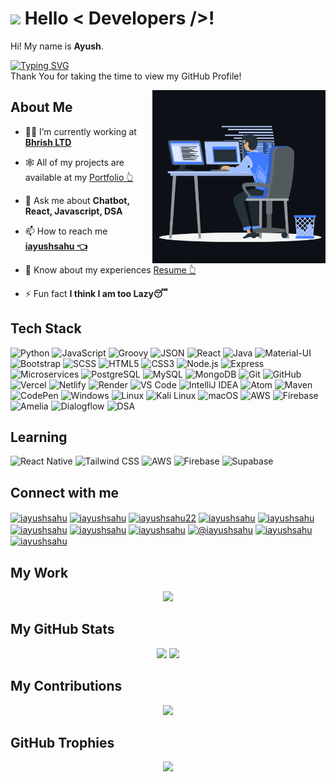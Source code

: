 <h1><img src="https://raw.githubusercontent.com/MartinHeinz/MartinHeinz/master/wave.gif" width="30px"> Hello < Developers />! </h1>
<p align='center'>
   
</p>
<div size='20px'> Hi! My name is <strong>Ayush</strong>. 
   
   [![Typing SVG](https://readme-typing-svg.herokuapp.com?font=Fira+Code&pause=1000&width=435&lines=I+am+a+software+engineer;I+am+a+passionate+web+developer)](https://git.io/typing-svg)
   <br>
   Thank You for taking the time to view my GitHub Profile! 
</div>
<div>
   <img width="55%" align="right" alt="web development" src="https://github.com/iayushsahu/img-for-projects/blob/main/animation_500_kxa883sd.gif" />
</div>
<h2> About Me</h2>

- 👨‍💻 I’m currently working at **[Bhrish LTD](http://bhrish.com/)**

- 🕸️ All of my projects are available at my [Portfolio 👆](https://iayushsahu.github.io/portfolio.v2)

- 💬 Ask me about **Chatbot, React, Javascript, DSA**

- 📫 How to reach me [**iayushsahu 👈**](https://www.linkedin.com/in/iayushsahu)

- 📄 Know about my experiences [Resume 👆](https://docs.google.com/viewer?url=https://raw.githubusercontent.com/iayushsahu/my-resume/main/Ayush_sahu_Cv.pdf)

- ⚡ Fun fact **I think I am too Lazy😴**


<h2> Tech Stack </h2>

![Python](https://img.shields.io/badge/-Python-444444?style=flat&logo=python&logoColor=3776AB)
![JavaScript](https://img.shields.io/badge/-JavaScript-444444?style=flat&logo=javascript&logoColor=007ACC)
![Groovy](https://img.shields.io/badge/-Groovy-444444?style=flat&logo=apache-groovy&logoColor=007ACC)
![JSON](https://img.shields.io/badge/-JSON-444444?style=flat&logo=json&logoColor=007ACC)
![React](https://img.shields.io/badge/-React-444444?style=flat&logo=react&logoColor=007ACC)
![Java](https://img.shields.io/badge/-Java-444444?style=flat&logo=java&logoColor=007ACC)
![Material-UI](https://img.shields.io/badge/-MUI-444444?style=flat&logo=mui&logoColor=007ACC)
![Bootstrap](https://img.shields.io/badge/-Bootstrap-444444?style=flat&logo=bootstrap&logoColor=007ACC)
![SCSS](https://img.shields.io/badge/-SCSS-444444?style=flat&logo=sass&logoColor=007ACC)
![HTML5](https://img.shields.io/badge/-HTML5-444444?style=flat&logo=html5&logoColor=007ACC)
![CSS3](https://img.shields.io/badge/-CSS3-444444?style=flat&logo=css3&logoColor=007ACC)
![Node.js](https://img.shields.io/badge/-Node.js-444444?style=flat&logo=node.js&logoColor=007ACC)
![Express](https://img.shields.io/badge/-Express-444444?style=flat&logo=express&logoColor=007ACC)
![Microservices](https://img.shields.io/badge/-Microservices-444444?style=flat&logo=microgen&logoColor=007ACC)
![PostgreSQL](https://img.shields.io/badge/-PostgreSQL-444444?style=flat&logo=postgresql&logoColor=007ACC)
![MySQL](https://img.shields.io/badge/-MySQL-444444?style=flat&logo=mysql&logoColor=007ACC)
![MongoDB](https://img.shields.io/badge/-MongoDB-444444?style=flat&logo=mongodb&logoColor=007ACC)
![Git](https://img.shields.io/badge/-Git-444444?style=flat&logo=git&logoColor=007ACC)
![GitHub](https://img.shields.io/badge/-GitHub-444444?style=flat&logo=github&logoColor=007ACC)
![Vercel](https://img.shields.io/badge/-Vercel-444444?style=flat&logo=vercel&logoColor=007ACC)
![Netlify](https://img.shields.io/badge/-Netlify-444444?style=flat&logo=netlify&logoColor=007ACC)
![Render](https://img.shields.io/badge/-Render-444444?style=flat&logo=render&logoColor=007ACC)
![VS Code](https://img.shields.io/badge/-VSCode-444444?style=flat&logo=visual-studio-code&logoColor=007ACC)
![IntelliJ IDEA](https://img.shields.io/badge/-IntelliJIDEA-444444?style=flat&logo=intellij-idea&logoColor=007ACC)
![Atom](https://img.shields.io/badge/-Atom-444444?style=flat&logo=atom&logoColor=007ACC)
![Maven](https://img.shields.io/badge/-Maven-444444?style=flat&logo=apache-maven&logoColor=007ACC)
![CodePen](https://img.shields.io/badge/-CodePen-444444?style=flat&logo=codepen&logoColor=007ACC)
![Windows](https://img.shields.io/badge/-Windows-444444?style=flat&logo=windows&logoColor=007ACC)
![Linux](https://img.shields.io/badge/-Linux-444444?style=flat&logo=linux&logoColor=007ACC)
![Kali Linux](https://img.shields.io/badge/-Kali_Linux-444444?style=flat&logo=kalilinux&logoColor=007ACC)
![macOS](https://img.shields.io/badge/-macOS-444444?style=flat&logo=apple&logoColor=007ACC)
![AWS](https://img.shields.io/badge/-AWS-444444?style=flat&logo=amazon-aws&logoColor=007ACC)
![Firebase](https://img.shields.io/badge/-Firebase-444444?style=flat&logo=firebase&logoColor=007ACC)
![Amelia](https://img.shields.io/badge/-Amelia.ai-444444?style=flat&logoColor=007ACC)
![Dialogflow](https://img.shields.io/badge/-Dialogflow-444444?style=flat&logo=dialogflow&logoColor=007ACC)
![DSA](https://img.shields.io/badge/-DSA-444444?style=flat&logo=code&logoColor=007ACC)

## Learning 
![React Native](https://img.shields.io/badge/React_Native-20232A?style=for-the-badge&logo=react&logoColor=61DAFB)
![Tailwind CSS](https://img.shields.io/badge/Tailwind_CSS-06B6D4?style=for-the-badge&logo=tailwind-css&logoColor=white)
![AWS](https://img.shields.io/badge/AWS-FF9900?style=for-the-badge&logo=amazon-aws&logoColor=white)
![Firebase](https://img.shields.io/badge/Firebase-FFCA28?style=for-the-badge&logo=firebase&logoColor=black)
![Supabase](https://img.shields.io/badge/Supabase-3ECF8E?style=for-the-badge&logo=supabase&logoColor=white)



<h2> Connect with me </h2>
<a href="https://linkedin.com/in/iayushsahu" target="blank"><img align="center" src="https://raw.githubusercontent.com/rahuldkjain/github-profile-readme-generator/master/src/images/icons/Social/linked-in-alt.svg" alt="iayushsahu" height="20" width="30" /></a>
<a href="https://instagram.com/iayushsahu" target="blank"><img align="center" src="https://raw.githubusercontent.com/rahuldkjain/github-profile-readme-generator/master/src/images/icons/Social/instagram.svg" alt="iayushsahu" height="20" width="30" /></a>
<a href="https://fb.com/iayushsahu22" target="blank"><img align="center" src="https://raw.githubusercontent.com/rahuldkjain/github-profile-readme-generator/master/src/images/icons/Social/facebook.svg" alt="iayushsahu22" height="20" width="30" /></a>
<a href="https://www.hackerrank.com/iayushsahu" target="blank"><img align="center" src="https://raw.githubusercontent.com/rahuldkjain/github-profile-readme-generator/master/src/images/icons/Social/hackerrank.svg" alt="iayushsahu" height="20" width="30" /></a>
<a href="https://twitter.com/iayushsahu" target="blank"><img align="center" src="https://raw.githubusercontent.com/rahuldkjain/github-profile-readme-generator/master/src/images/icons/Social/twitter.svg" alt="iayushsahu" height="20" width="30" /></a>
<a href="https://codepen.io/iayushsahu" target="blank"><img align="center" src="https://raw.githubusercontent.com/rahuldkjain/github-profile-readme-generator/master/src/images/icons/Social/codepen.svg" alt="iayushsahu" height="20" width="30" /></a>
<a href="https://stackoverflow.com/users/iayushsahu" target="blank"><img align="center" src="https://raw.githubusercontent.com/rahuldkjain/github-profile-readme-generator/master/src/images/icons/Social/stack-overflow.svg" alt="iayushsahu" height="20" width="30" /></a>
<a href="https://codesandbox.com/iayushsahu" target="blank"><img align="center" src="https://raw.githubusercontent.com/rahuldkjain/github-profile-readme-generator/master/src/images/icons/Social/codesandbox.svg" alt="iayushsahu" height="20" width="30" /></a>
<a href="https://medium.com/@iayushsahu" target="blank"><img align="center" src="https://raw.githubusercontent.com/rahuldkjain/github-profile-readme-generator/master/src/images/icons/Social/medium.svg" alt="@iayushsahu" height="20" width="30" /></a>
<a href="https://www.youtube.com/c/iayushsahu" target="blank"><img align="center" src="https://raw.githubusercontent.com/rahuldkjain/github-profile-readme-generator/master/src/images/icons/Social/youtube.svg" alt="iayushsahu" height="20" width="30" /></a>
<a href="https://auth.geeksforgeeks.org/user/iayushsahu" target="blank"><img align="center" src="https://raw.githubusercontent.com/rahuldkjain/github-profile-readme-generator/master/src/images/icons/Social/geeks-for-geeks.svg" alt="iayushsahu" height="20" width="30" /></a>


<h2> My Work </h2>
  
   <p align="center">
<a>
 <img height="160em" src="https://github-readme-stats-eight-theta.vercel.app/api/top-langs/?username=iayushsahu&layout=compact&langs_count=8&theme=dracula&hide_border=true&date_format=M%20j%5B%2C%20Y%5D"/>

<h2> My GitHub Stats </h2>

<p align="center">
<a>
   <img height="160em" src="https://github-readme-streak-stats.herokuapp.com/?user=iayushsahu&theme=dracula&hide_border=true" />
   <img height="160em" src="https://github-readme-stats-eight-theta.vercel.app/api?username=iayushsahu&show_icons=true&theme=dracula&include_all_commits=true&count_private=true&hide_border=true"/>
</a>
</p>

<h2> My Contributions </h2>

<p align="center">
  <img src="https://github-readme-activity-graph.vercel.app/graph?username=iayushsahu&theme=dracula&hide_border=true" />
</p>

<h2> GitHub Trophies </h2>

<p align="center">
  <img src="https://github-profile-trophy.vercel.app/?username=iayushsahu&theme=dracula&no-frame=true&no-bg=true&margin-w=10" />
</p>



